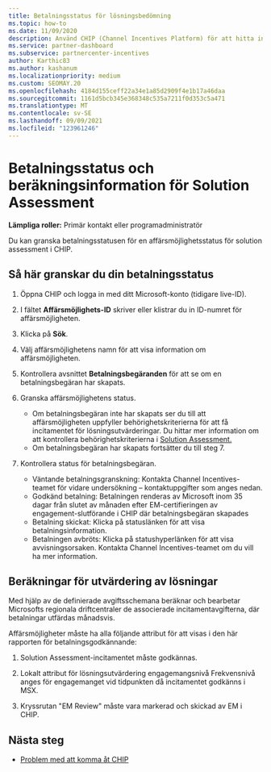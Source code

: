 ```yaml
---
title: Betalningsstatus för lösningsbedömning
ms.topic: how-to
ms.date: 11/09/2020
description: Använd CHIP (Channel Incentives Platform) för att hitta information om affärsmöjligheter för lösningsbedömning, deras beräkningar och deras betalningsstatus.
ms.service: partner-dashboard
ms.subservice: partnercenter-incentives
author: Karthic83
ms.author: kashanum
ms.localizationpriority: medium
ms.custom: SEOMAY.20
ms.openlocfilehash: 4184d155ceff22a34e1a85d2909f4e1b17a46daa
ms.sourcegitcommit: 1161d5bcb345e368348c535a7211f0d353c5a471
ms.translationtype: MT
ms.contentlocale: sv-SE
ms.lasthandoff: 09/09/2021
ms.locfileid: "123961246"
---
```

# <a name="solution-assessment-payment-status-and-calculation-info"></a>Betalningsstatus och beräkningsinformation för Solution Assessment

**Lämpliga roller:** Primär kontakt eller programadministratör

Du kan granska betalningsstatusen för en affärsmöjlighetsstatus för solution assessment i CHIP.

## <a name="how-to-review-your-payment-status"></a>Så här granskar du din betalningsstatus

1. Öppna CHIP och logga in med ditt Microsoft-konto (tidigare live-ID).
2. I fältet **Affärsmöjlighets-ID** skriver eller klistrar du in ID-numret för affärsmöjligheten.
3. Klicka på **Sök**.
4. Välj affärsmöjlighetens namn för att visa information om affärsmöjligheten.
5. Kontrollera avsnittet **Betalningsbegäranden** för att se om en betalningsbegäran har skapats.
6. Granska affärsmöjlighetens status.

    - Om betalningsbegäran inte har skapats ser du till att affärsmöjligheten uppfyller behörighetskriterierna för att få incitamentet för lösningsutvärderingar. Du hittar mer information om att kontrollera behörighetskriterierna i [Solution Assessment.](chip-solution-assessment.md)
    - Om betalningsbegäran har skapats fortsätter du till steg 7.
7. Kontrollera status för betalningsbegäran.

    - Väntande betalningsgranskning: Kontakta Channel Incentives-teamet för vidare undersökning – kontaktuppgifter som anges nedan.
    - Godkänd betalning: Betalningen renderas av Microsoft inom 35 dagar från slutet av månaden efter EM-certifieringen av engagement-slutförande i CHIP där betalningsbegäran skapades
    -  Betalning skickat: Klicka på statuslänken för att visa betalningsinformation.
    - Betalningen avbröts: Klicka på statushyperlänken för att visa avvisningsorsaken. Kontakta Channel Incentives-teamet om du vill ha mer information.

## <a name="calculations-for-solutions-assessment"></a>Beräkningar för utvärdering av lösningar

Med hjälp av de definierade avgiftsschemana beräknar och bearbetar Microsofts regionala driftcentraler de associerade incitamentavgifterna, där betalningar utfärdas månadsvis.

Affärsmöjligheter måste ha alla följande attribut för att visas i den här rapporten för betalningsgodkännande:

1. Solution Assessment-incitamentet måste godkännas.

1. Lokalt attribut för lösningsutvärdering engagemangsnivå Frekvensnivå anges för engagemanget vid tidpunkten då incitamentet godkänns i MSX.
 
1. Kryssrutan "EM Review" måste vara markerad och skickad av EM i CHIP.

## <a name="next-steps"></a>Nästa steg

- [Problem med att komma åt CHIP](chip-access-trouble.md) 
